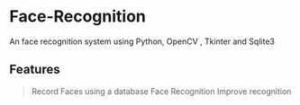 # Face-Recognition
An face recognition system using Python, OpenCV , Tkinter and Sqlite3 

## Features
  > Record Faces using a database 
  > Face Recognition
  > Improve recognition 
